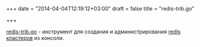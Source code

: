 +++
date = "2014-04-04T12:19:12+03:00"
draft = false
title = "redis-trib.go"

+++

<p><a href="https://github.com/badboy/redis-trib.go">redis-trib.go</a>&nbsp;- инструмент для создания и администрирования <a href="http://redis.io/topics/cluster-tutorial">redis кластеров</a> из консоли.</p>

